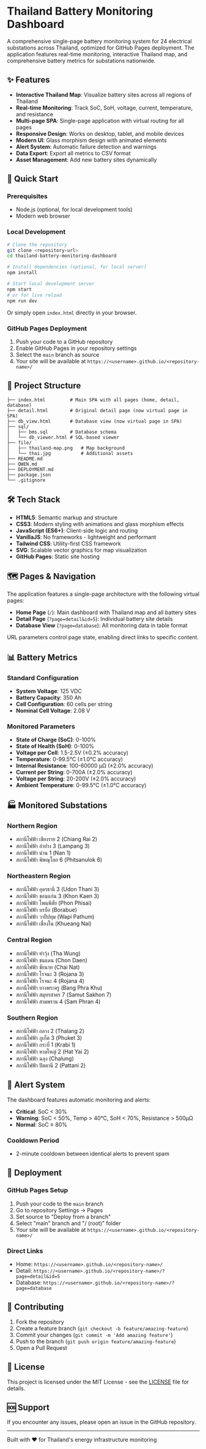 # Thailand Battery Monitoring Dashboard

A comprehensive single-page battery monitoring system for 24 electrical substations across Thailand, optimized for GitHub Pages deployment. The application features real-time monitoring, interactive Thailand map, and comprehensive battery metrics for substations nationwide.

## ✨ Features

- **Interactive Thailand Map**: Visualize battery sites across all regions of Thailand
- **Real-time Monitoring**: Track SoC, SoH, voltage, current, temperature, and resistance
- **Multi-page SPA**: Single-page application with virtual routing for all pages
- **Responsive Design**: Works on desktop, tablet, and mobile devices
- **Modern UI**: Glass morphism design with animated elements
- **Alert System**: Automatic failure detection and warnings
- **Data Export**: Export all metrics to CSV format
- **Asset Management**: Add new battery sites dynamically

## 🚀 Quick Start

### Prerequisites

- Node.js (optional, for local development tools) 
- Modern web browser

### Local Development

```bash
# Clone the repository
git clone <repository-url>
cd thailand-battery-monitoring-dashboard

# Install dependencies (optional, for local server)
npm install

# Start local development server
npm start
# or for live reload
npm run dev
```

Or simply open `index.html` directly in your browser.

### GitHub Pages Deployment

1. Push your code to a GitHub repository
2. Enable GitHub Pages in your repository settings
3. Select the `main` branch as source
4. Your site will be available at `https://<username>.github.io/<repository-name>/`

## 📁 Project Structure

```
├── index.html         # Main SPA with all pages (home, detail, database)
├── detail.html        # Original detail page (now virtual page in SPA)
├── db_view.html       # Database view (now virtual page in SPA)
├── sql/
│   ├── bms.sql        # Database schema
│   └── db_viewer.html # SQL-based viewer
├── file/
│   ├── thailand-map.png   # Map background
│   └── thai.jpg           # Additional assets
├── README.md
├── QWEN.md
├── DEPLOYMENT.md
├── package.json
└── .gitignore
```

## 🛠️ Tech Stack

- **HTML5**: Semantic markup and structure
- **CSS3**: Modern styling with animations and glass morphism effects
- **JavaScript (ES6+)**: Client-side logic and routing
- **VanillaJS**: No frameworks - lightweight and performant
- **Tailwind CSS**: Utility-first CSS framework
- **SVG**: Scalable vector graphics for map visualization
- **GitHub Pages**: Static site hosting

## 🗺️ Pages & Navigation

The application features a single-page architecture with the following virtual pages:

- **Home Page** (`/`): Main dashboard with Thailand map and all battery sites
- **Detail Page** (`?page=detail&id=5`): Individual battery site details
- **Database View** (`?page=database`): All monitoring data in table format

URL parameters control page state, enabling direct links to specific content.

## 📊 Battery Metrics

### Standard Configuration
- **System Voltage**: 125 VDC
- **Battery Capacity**: 350 Ah
- **Cell Configuration**: 60 cells per string
- **Nominal Cell Voltage**: 2.08 V

### Monitored Parameters
- **State of Charge (SoC)**: 0-100%
- **State of Health (SoH)**: 0-100%
- **Voltage per Cell**: 1.5-2.5V (±0.2% accuracy)
- **Temperature**: 0-99.5°C (±1.0°C accuracy)
- **Internal Resistance**: 100-60000 µΩ (±2.0% accuracy)
- **Current per String**: 0-700A (±2.0% accuracy)
- **Voltage per String**: 20-200V (±2.0% accuracy)
- **Ambient Temperature**: 0-99.5°C (±1.0°C accuracy)

## 🏭 Monitored Substations

### Northern Region
- สถานีไฟฟ้า เชียงราย 2 (Chiang Rai 2)
- สถานีไฟฟ้า ลำปาง 3 (Lampang 3)
- สถานีไฟฟ้า น่าน 1 (Nan 1)
- สถานีไฟฟ้า พิษณุโลก 6 (Phitsanulok 6)

### Northeastern Region
- สถานีไฟฟ้า อุดรธานี 3 (Udon Thani 3)
- สถานีไฟฟ้า ขอนแก่น 3 (Khon Kaen 3)
- สถานีไฟฟ้า โพนพิสัย (Phon Phisai)
- สถานีไฟฟ้า บรบือ (Borabue)
- สถานีไฟฟ้า วาปีปทุม (Wapi Pathum)
- สถานีไฟฟ้า เขื่องใน (Khueang Nai)

### Central Region
- สถานีไฟฟ้า ท่าวุ้ง (Tha Wung)
- สถานีไฟฟ้า ชนแดน (Chon Daen)
- สถานีไฟฟ้า ชัยนาท (Chai Nat)
- สถานีไฟฟ้า โรจนะ 3 (Rojana 3)
- สถานีไฟฟ้า โรจนะ 4 (Rojana 4)
- สถานีไฟฟ้า บางพระครู (Bang Phra Khu)
- สถานีไฟฟ้า สมุทรสาคร 7 (Samut Sakhon 7)
- สถานีไฟฟ้า สามพราน 4 (Sam Phran 4)

### Southern Region
- สถานีไฟฟ้า ถลาง 2 (Thalang 2)
- สถานีไฟฟ้า ภูเก็ต 3 (Phuket 3)
- สถานีไฟฟ้า กระบี่ 1 (Krabi 1)
- สถานีไฟฟ้า หาดใหญ่ 2 (Hat Yai 2)
- สถานีไฟฟ้า ฉลุง (Chalung)
- สถานีไฟฟ้า ปัตตานี 2 (Pattani 2)

## 🚨 Alert System

The dashboard features automatic monitoring and alerts:

- **Critical**: SoC < 30%
- **Warning**: SoC < 50%, Temp > 40°C, SoH < 70%, Resistance > 500µΩ
- **Normal**: SoC ≥ 80%

### Cooldown Period
- 2-minute cooldown between identical alerts to prevent spam

## 📅 Deployment

### GitHub Pages Setup
1. Push your code to the `main` branch
2. Go to repository Settings → Pages
3. Set source to "Deploy from a branch"
4. Select "main" branch and "/ (root)" folder
5. Your site will be available at `https://<username>.github.io/<repository-name>/`

### Direct Links
- Home: `https://<username>.github.io/<repository-name>/`
- Detail: `https://<username>.github.io/<repository-name>/?page=detail&id=5`
- Database: `https://<username>.github.io/<repository-name>/?page=database`

## 🤝 Contributing

1. Fork the repository
2. Create a feature branch (`git checkout -b feature/amazing-feature`)
3. Commit your changes (`git commit -m 'Add amazing feature'`)
4. Push to the branch (`git push origin feature/amazing-feature`)
5. Open a Pull Request

## 📄 License

This project is licensed under the MIT License - see the [LICENSE](LICENSE) file for details.

## 🆘 Support

If you encounter any issues, please open an issue in the GitHub repository.

---
Built with ❤️ for Thailand's energy infrastructure monitoring